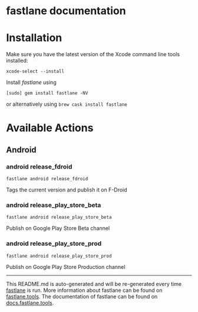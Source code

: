 fastlane documentation
================
# Installation

Make sure you have the latest version of the Xcode command line tools installed:

```
xcode-select --install
```

Install _fastlane_ using
```
[sudo] gem install fastlane -NV
```
or alternatively using `brew cask install fastlane`

# Available Actions
## Android
### android release_fdroid
```
fastlane android release_fdroid
```
Tags the current version and publish it on F-Droid
### android release_play_store_beta
```
fastlane android release_play_store_beta
```
Publish on Google Play Store Beta channel
### android release_play_store_prod
```
fastlane android release_play_store_prod
```
Publish on Google Play Store Production channel

----

This README.md is auto-generated and will be re-generated every time [fastlane](https://fastlane.tools) is run.
More information about fastlane can be found on [fastlane.tools](https://fastlane.tools).
The documentation of fastlane can be found on [docs.fastlane.tools](https://docs.fastlane.tools).
